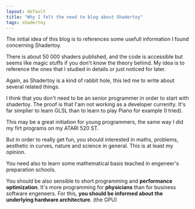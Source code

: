 ```yaml
---
layout: default
title: "Why I felt the need to blog about Shadertoy"
tags: shadertoy
---
```

The initial idea of this blog is to references some usefull information I found concerning Shadertoy.

There is about 50 000 shaders published, and the code is accessible but seems like magic stuffs if you don't know the theory behind. My idea is to reference the ones that I studied in details or just noticed for later.

Again, as Shadertoy is a kind of rabbit hole, this led me to write about several related things.

I think that you don't need to be an senior programmer in order to start with shadertoy. The proof is that I'am not working as a developer currenlty. It's far simplier to learn GLSL than to learn to play Piano for example (I tried).

This may be a great initiation for young programmers, the same way I did my firt programs on my ATARI 520 ST. 

But in order to really get fun, you should interested in maths, problems, aesthetic in curves, nature and science in general. This is at least my opinion.

You need also to learn some mathematical basis teached in engeneer's preparation schools.

You should be also sensible to short programming and **performance optimization**. It's more programming for **physicians** than for business software engeneers. For this, **you should be informed about the underlying hardware architecture**. (the GPU)
